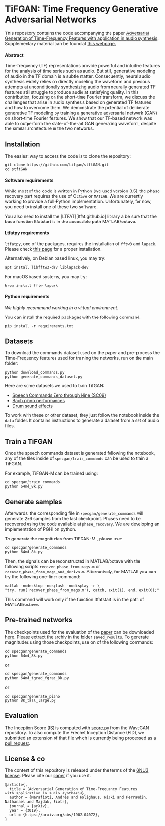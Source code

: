 # TiFGAN: Time Frequency Generative Adversarial Networks

This repository contains the code accompanying the paper [Adversarial Generation of Time-Frequency Features with application in audio synthesis][paper]. Supplementary material can be found at [this webpage.][website]

[paper]: https://arxiv.org/abs/1902.04072
[website]: https://tifgan.github.io/

#### Abstract
Time-frequency (TF) representations provide powerful and intuitive features for the analysis of time series such as audio. But still, generative modeling of audio in the TF domain is a subtle matter. Consequently, neural audio synthesis widely relies on directly modeling the waveform and previous attempts at unconditionally synthesizing audio from neurally generated TF features still struggle to produce audio at satisfying quality. In this contribution, focusing on the short-time Fourier transform, we discuss the challenges that arise in audio synthesis based on generated TF features and how to overcome them. We demonstrate the potential of deliberate generative TF modeling by training a generative adversarial network (GAN) on short-time Fourier features. We show that our TF-based network was able to outperform the state-of-the-art GAN generating waveform, despite the similar architecture in the two networks. 


## Installation

The easiest way to access the code is to clone the repository:

```
git clone https://github.com/tifgan/stftGAN.git 
cd stftGAN
```

#### Software requirements
While most of the code is written in Python (we used version 3.5), the phase recovery part requires the use of O`ctave` or `MATLAB`. We are currently working to provide a full-Python implementation. Unfortunately, for now, you need to install one of these two software.

You also need to install the [LTFAT][ltfat.github.io] library a be sure that the base function ltfatstart is in the accessible path MATLAB/octave.

#### Ltfatpy requirements

`ltfatpy`, one of the packages, requires the installation of `fftw3` and `lapack`. Please check [this page](http://dev.pages.lis-lab.fr/ltfatpy/install.html) for a proper installation.

Alternatively, on Debian based linux, you may try:
```
apt install libfftw3-dev liblapack-dev
```

For macOS based systems, you may try:
```
brew install fftw lapack
```


#### Python requirements

*We highly recommend working in a virtual environment.*

You can install the required packages with the following command:
```
pip install -r requirements.txt
```


## Datasets

To download the commands dataset used on the paper and pre-process the Time-Frequency features used for training the networks, run on the main folder:
```
python download_commands.py
python generate_commands_dataset.py
```

Here are some datasets we used to train TifGAN:

- [Speech Commands Zero through Nine (SC09)](http://deepyeti.ucsd.edu/cdonahue/wavegan/data/sc09.tar.gz)
- [Bach piano performances](http://deepyeti.ucsd.edu/cdonahue/wavegan/data/mancini_piano.tar.gz)
- [Drum sound effects](http://deepyeti.ucsd.edu/cdonahue/wavegan/data/drums.tar.gz)

To work with these or other dataset, they just follow the notebook inside the `data` folder. It contains instructions to generate a dataset from a set of audio files.

## Train a TiFGAN

Once the speech commands dataset is generated following the notebook, any of the files inside of `specgan/train_commands` can be used to train a TiFGAN.

For example, TiFGAN-M can be trained using:
```
cd specgan/train_commands
python 64md_8k.py
```

## Generate samples

Afterwards, the corresponding file in `specgan/generate_commands` will generate 256 samples from the last checkpoint. Phases need to be recovered using the code available at `phase_recovery`. We are developing an implementation of PGHI on python.

To generate the magnitudes from TiFGAN-M , please use:
```
cd specgan/generate_commands
python 64md_8k.py
```
Then, the signals can be reconstructed in MATLAB/octave with the following scripts `recover_phase_from_mags.m` or `recover_phase_from_mags_and_derivs.m`. Alternatively, for MATLAB you can try the following one-liner command:
```
matlab -nodesktop -nosplash -nodisplay -r \
"try, run('recover_phase_from_mags.m'), catch, exit(1), end, exit(0);"
```
This command will work only if the function ltfatstart is in the path of MATLAB/octave.

## Pre-trained networks
The checkpoints used for the evaluation of the [paper][paper] can be downloaded [here](https://zenodo.org/record/2562819). Please extract the archiv in the folder `saved_results`. To generate magnitudes using those checkpoints, use on of the following commands:
```
cd specgan/generate_commands
python 64md_8k.py 
```
or
```
cd specgan/generate_commands
python 64md_tgrad_fgrad_8k.py 
```
or
```
cd specgan/generate_piano
python 8k_tall_large.py  
```

## Evaluation

The Inception Score (IS) is computed with [score.py](https://github.com/chrisdonahue/wavegan/blob/master/eval/inception/score.py) from the WaveGAN repository. To also compute the Fréchet Inception Distance (FID), we submitted an extension of that file which is currently being processed as a [pull request](https://github.com/chrisdonahue/wavegan/pull/23). 

## License & co

The content of this repository is released under the terms of the [GNU3 license](LICENCE.txt).
Please cite our [paper] if you use it.

```
@article{,
  title = {Adversarial Generation of Time-Frequency Features
with application in audio synthesis},
  author = {Marafioti, Andrès and Holighaus, Nicki and Perraudin, Nathanaël and Majdak, Piotr},
  journal = {arXiv},
  year = {2019},
  url = {https://arxiv.org/abs/1902.04072},
}
```
